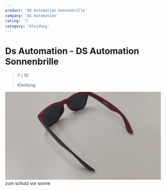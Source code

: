 ```yaml
---
product: 'DS Automation Sonnenbrille'
company: 'Ds Automation'
rating: '7'
category: 'Kleidung'
---
```


# Ds Automation - DS Automation Sonnenbrille
>
> 7 / 10
>
> Kleidung

![DS Automation Sonnenbrille](./assets/ds-automation-ds-automation-sonnenbrille-b6df4474-c06b-4ffe-83b9-30db5754eb39.jpg)
zum schutz vor sonne
